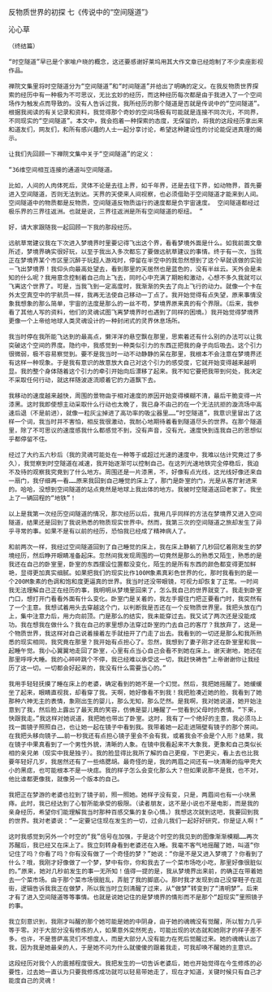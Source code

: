反物质世界的初探 七《传说中的“空间隧道”》

沁心草


    （终结篇）

    “时空隧道”早已是个家喻户晓的概念，这还要感谢好莱坞用其大作文章已经炮制了不少卖座影视作品。

    禅院文集里将时空隧道分为“空间隧道”和“时间隧道”并给出了明确的定义。在我反物质世界探索的经历中有一种极为不可思议，无比玄妙的经历，而这种经历每次都是由于我进入了一个空间场作为触发点而导致的。没有人告诉过我，我所经历的那个隧道是否就是传说中的“空间隧道”。根据我阅读的有关记录和资料，我觉得那个奇妙的空间场极有可能就是连接不同次元，不同界，不同现实的“空间隧道”。本文中，我会抱着一种探索的态度，无保留的，将我的这段经历拿出来和道友们，网友们，和所有感兴趣的人士一起分享讨论，希望这种建设性的讨论能促进真理的揭示。

    让我们先回顾一下禅院文集中关于“空间隧道”的定义：

    “36维空间相互连接的通道叫空间隧道。

    比如，人间的人肉体死后，灵体不论是去往上界，如千年界，还是去往下界，如动物界，首先要进入空间隧道，否则无法到达。天界的天使来人间视察，也必须借助于空间隧道才能来到人间。空间隧道中的物质都是反物质，空间隧道反物质运行的速度都是负宇宙速度。 空间隧道都经过极乐界的三界往返洲。也就是说，三界往返洲是所有空间隧道的枢纽。 ”

    好，请大家跟随我一起回顾一下我的那段经历。

    远航草常建议我在下次进入梦境界时里要记得飞出这个界，看看梦境外面是什么。如我前面文章所述，梦境界确实很好玩，以至于我出入多次都忘了要做远航草建议的事情。终于有一次，当我正在梦境界某个市区里沉醉于玩超人游戏时，停留在半空中的我忽然想到了这个早就该做的实验－飞出梦境界！我仰头向最高处望去，看到那里的天居然也是蓝色的，没有半丝云。天外会是未知的什么呢？我用意念控制着自己向上飞去，同时心中充满了期盼和激动，心想不多久我就可以飞离这个世界了。可是，当我飞到一定高度时，我渐渐的失去了向上飞行的动力。就像一个卡在外太空真空中的宇航员一样，我再无法使自己移动一丁点了。我开始觉得有点失望，原来事情没象我想象的那么简单，宇宙的法度是那么的一丝不苟，梦境界原来真的有个界限。（后来，我参看了其他人写的资料，他们的灵魂试图飞离梦境界时也遇到了同样的困境。）我开始觉得梦境界更像一个上帝给地球人类灵魂设计的一种封闭式的灵界休息场所。

    我当时停在我所能飞达到的最高点，懒洋洋的悬空飘在那里，思索着还有什么别的办法可以让我突破这个空间的界度。隐约中，我感觉到一种类似引力的东西正把我的身子向后吸去。这个引力很微弱，极不容易察觉到。要不是我当时一动不动静静的呆在那里，我根本不会注意在梦境界还有这样一种现象。于是我有意识的故意放大自己对这个引力的感受度，它就开始变得越来越明显。我的整个身体随着这个引力的牵引开始向后漂移了起来。我不知它要把我带到何处，我决定不采取任何行动，就这样随波逐流顺着它的力道飘下去。

    我移动的速度越来越快，周围的景物由于相对速度的原因开始变得模糊不清，最后干脆变得一片漆黑。这时我即使想主动采取什么行动也太晚了，我已身不由己的在一个无法抗拒的漩流场中高速后退（不是前进），就像一粒灰尘掉进了高功率的吸尘器里……“时空隧道”，我意识里冒出了这样一个词，我当时并不害怕，相反我很激动，我耐心地期待着看到隧道尽头的世界。在那个隧道里，除了不可思议的速度感我什么都感觉不到，没有声音，没有光，速度快到连我自己的思想似乎都停留不住。

    经过了大约五六秒后（我的灵魂可能处在一种等于或超过光速的速度中，我难以估计究竟过了多久），我觉察到时空隧道在减速，我开始逐渐可以控制自己。在这列光速地铁完全停稳后，我迫不及待的观察我究竟到了什么地方。周围还是一片漆黑，不，好像有点光线，这光线好像还来自一扇门，我仔细再一看……原来我回到自己睡觉的床上了，那门是卧室的门，光是从客厅射进来的。哈哈，没想到空间隧道的站点竟然是地球上我出体的地方。我被时空隧道送回老家了。我坐上了一辆回程的“地铁”！

    以上是我第一次经历空间隧道的情况，那次经历以后，我用几乎同样的方法在梦境界又进入空间隧道，结果还是回到了我说熟悉的物质现实世界中。然而，我第三次的空间隧道之旅却发生了异乎寻常的事。如果不是有以前的经历，恐怕我已经成了精神病人了。

    和前两次一样，我经过空间隧道回到了自己睡觉的床上，我在床上静躺了几秒回忆着刚发生的梦境经历，然后睁开眼睛准备起床。忽然间我发现周围的一切竟然是那么的熟悉又陌生，熟悉的是我还在自己的卧室里，卧室的东西摆设位置都没变化，陌生的是所有东西的颜色都变得更加鲜艳，显得更加真实细腻。如果把我们的现实比作100M象素真彩色世界的化，那时我看到的是一个200M象素的色调和饱和度更逼真的世界。我当时还没带眼镜，可视力却恢复了正常。一时间我无法理解自己正在经历的事，我明明从梦境里回来了，怎么我自己的世界就变了。我走到卧室门口，想打开门看看外面有什么变化。卧室门是关着的，我左手握住门把正要看门时，我突然有了一个主意。我想试着用头去穿越这个门，以判断我是否还在一个反物质世界里。我把头放在门上，集中注意力后，用力向前顶。门是那么的结实，我未能穿过去。我又试了两次还是没能成功。我在想我在做什么？我在自己的家里想办法穿过卧室的门去自己的客厅？我放弃了，这是一个物质世界，我这样对自己说着接着左手就扭开了门走了出去。我看到的一切还是那么和我所熟悉的现实相同，我究竟在那里？我开始有点担心了。忽然，我想到了妻子刚才还在卧室里和我一起睡午觉。我小心翼翼地走回了卧室，心里有点当心自己会看不到她在床上。谢天谢地，她还在那里呼呼大睡。我的心砰砰跳个不停，我已经难以承受这一切，我赶快祷告“上帝谢谢你让我经历了这一切。一切都会好起来的，我没有什么需要当心的。”

    我用手轻轻抚摸了睡在床上的老婆，确定看到的她不是一个幻觉。然后，我把她摇醒了。她缓缓坐了起来，眼睛直视我，却看穿了我。天啊，她好像看不到我！我把脸凑近她的脸，我看到了她那种六神无主的表情，象刚出生的婴儿，那么无知，那么茫然。是我啊，我对她说道，她开始注意到了我，然后脸上露出了最天真的笑容，仿佛是婴儿睡醒了一觉看到父母时的表情。“下来，快跟我走。”我这样对她说道，我把她也带出了卧室。这时，我有了一个绝好的主意，我必须马上找一面镜子照照自己，也让她一起在镜子中看到我。我带着她一起走进隔壁有镜子的那个房间。在我把头移向镜子……前一秒我还有点担心镜子里会不会有我，或着我会不会是个人形？结果，我在镜子中果真看到了一个男性外貌，清晰的人象。在镜中我看起来不大象我，更象和自己类似长相的亲兄弟（现实中我是独子）。我的脸显得比我所了解的自己更瘦，下巴更尖，看上去也比我要年轻好几岁，我居然还有了一些络腮胡。最奇怪的是，我的两眉之间还有一块清晰的指甲壳大小的黑痣，也可能根本不是一块痣。我的样子怎么会变化那么大？但如果说那不是我，也不对，他比谁都更像我，就像另一个版本的自己。

    我把正在梦游的老婆也拉到了镜子前，照一照她。她样子没有变，只是，两眉间也有一小块黑痔。此时，我已经达到了心智所能承受的极限。（读者朋友，这不是小说也不是电影，而是我的亲身经历，希望你们能理解我当时那种百感交集的复杂心情。）我想这次就到这吧，我要回到我的世界。我对老婆说：“一定要记住现在发生的一切，过会儿我们一起好好研究，你是证人啊！”

    这时我感觉到另外一个时空的“我”信号在加强，于是这个时空的我见到的图像渐渐模糊……再次苏醒后，我已经又在床上了。我立刻转身看到老婆还在入睡。我毫不客气地摇醒了她，叫道“你记住了吗？你看了吗？你有没有做了一个奇怪的梦？”她说：“你是不是又进入梦境了？你看到了什么？哦，我刚才好像做了一个梦，梦中有你，你和我去了一个菜市场吃小吃，那里好像很脏似的。”原来，她对几秒前发生的事一无所知！值得一提的是，我从梦境界出来前，的确正在带着她去一个菜市场。由于那个菜市场很脏乱，弄脏了我的脚底心。那时我才发现到自己没穿鞋子在逛街，逻辑告诉我我正在做梦，所以我当时立刻清醒了过来，从“做梦”转变到了“清明梦”。后来才有了进入空间隧道等等事情。也就是说她记住的是梦境界的情形而不是那个“超现实”里照镜子的事。

    我立刻意识到，我刚才叫醒的那个她可能是她的中阴身，由于她的魂魄没有觉醒，所以智力几乎等于零。对于大部分没有修炼的人，如果意外突然死去，可能出现的状态就和她刚才的样子差不多。也许，不是菩萨高灵们不想度人，而是大部分人没有能力在死后觉醒过来。她的魂魄认出了我，因为我是她最亲的人，于是她不问为什么就傻傻的跟着我走，可我却唤不醒她的主意识。

    这段经历对我个人的震撼程度很大。我把发生的一切告诉老婆后，她也开始觉得在今生修炼的必要性，过去她一直认为只要我修炼成功就可以轻易带她走了，现在才知道，关键时候只有自己才能度自己的灵魂！



